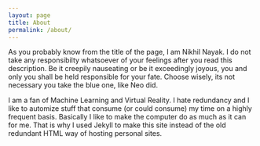 ```yaml
---
layout: page
title: About
permalink: /about/
---
```

As you probably know from the title of the page, I am Nikhil Nayak. I do not take any responsibilty whatsoever of your feelings after you read this description. Be it creepily nauseating or be it exceedingly joyous, you and only you shall be held responsible for your fate. Choose wisely, its not necessary you take the blue one, like Neo did.

I am a fan of Machine Learning and Virtual Reality. I hate redundancy and I like to automize stuff that consume (or could consume) my time on a highly frequent basis. Basically I like to make the computer do as much as it can for me. That is why I used Jekyll to make this site instead of the old redundant HTML way of hosting personal sites.

